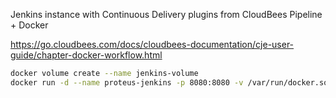 Jenkins instance with Continuous Delivery plugins from CloudBees
Pipeline + Docker

https://go.cloudbees.com/docs/cloudbees-documentation/cje-user-guide/chapter-docker-workflow.html

```bash
docker volume create --name jenkins-volume
docker run -d --name proteus-jenkins -p 8080:8080 -v /var/run/docker.sock:/var/run/docker.sock -v jenkins-volume:/var/jenkins_home zojeda/jenkins-ci-pipeline
```